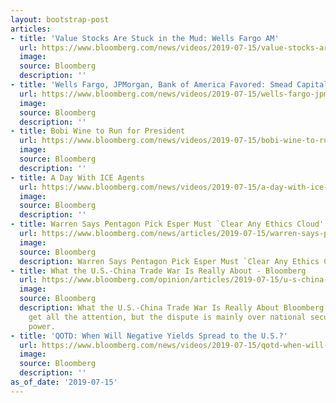 ```yaml
---
layout: bootstrap-post
articles:
- title: 'Value Stocks Are Stuck in the Mud: Wells Fargo AM'
  url: https://www.bloomberg.com/news/videos/2019-07-15/value-stocks-are-stuck-in-the-mud-wells-fargo-am-video
  image: 
  source: Bloomberg
  description: ''
- title: 'Wells Fargo, JPMorgan, Bank of America Favored: Smead Capital'
  url: https://www.bloomberg.com/news/videos/2019-07-15/wells-fargo-jpmorgan-bank-of-america-favored-smead-capital-video
  image: 
  source: Bloomberg
  description: ''
- title: Bobi Wine to Run for President
  url: https://www.bloomberg.com/news/videos/2019-07-15/bobi-wine-to-run-for-president-video
  image: 
  source: Bloomberg
  description: ''
- title: A Day With ICE Agents
  url: https://www.bloomberg.com/news/videos/2019-07-15/a-day-with-ice-agents-video
  image: 
  source: Bloomberg
  description: ''
- title: Warren Says Pentagon Pick Esper Must `Clear Any Ethics Cloud'
  url: https://www.bloomberg.com/news/articles/2019-07-15/warren-says-pentagon-pick-esper-must-clear-any-ethics-cloud
  image: 
  source: Bloomberg
  description: Warren Says Pentagon Pick Esper Must `Clear Any Ethics Cloud' bloomberg.com
- title: What the U.S.-China Trade War Is Really About - Bloomberg
  url: https://www.bloomberg.com/opinion/articles/2019-07-15/u-s-china-trade-war-s-main-issues-are-taiwan-and-huawei
  image: 
  source: Bloomberg
  description: What the U.S.-China Trade War Is Really About Bloomberg The tariffs
    get all the attention, but the dispute is mainly over national security and geopolitical
    power.
- title: 'QOTD: When Will Negative Yields Spread to the U.S.?'
  url: https://www.bloomberg.com/news/videos/2019-07-15/qotd-when-will-negative-yields-spread-to-the-u-s-video
  image: 
  source: Bloomberg
  description: ''
as_of_date: '2019-07-15'
---
```


